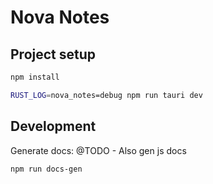 # Nova Notes

## Project setup

```bash
npm install

RUST_LOG=nova_notes=debug npm run tauri dev

```

## Development

Generate docs:
@TODO - Also gen js docs

```bash
npm run docs-gen
```